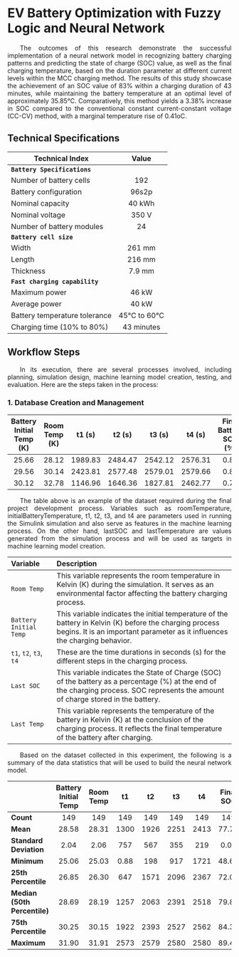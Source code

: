 # **EV Battery Optimization with Fuzzy Logic and Neural Network**

<p align="justify">
&emsp;&emsp;The outcomes of this research demonstrate the successful implementation of a neural network model in recognizing battery charging patterns and predicting the state of charge (SOC) value, as well as the final charging temperature, based on the duration parameter at different current levels within the MCC charging method. The results of this study showcase the achievement of an SOC value of 83% within a charging duration of 43 minutes, while maintaining the battery temperature at an optimal level of approximately 35.85°C. Comparatively, this method yields a 3.38% increase in SOC compared to the conventional constant current-constant voltage (CC-CV) method, with a marginal temperature rise of 0.41oC.
</p>

## **Technical Specifications**
<div align="center">
  
| Technical Index | Value |
|-----------------|:-----:|
| **`Battery Specifications`** |
| Number of battery cells | 192 |
| Battery configuration | 96s2p |
| Nominal capacity | 40 kWh |
| Nominal voltage | 350 V |
| Number of battery modules | 24 |
| **`Battery cell size`** |
| Width | 261 mm |
| Length | 216 mm |
| Thickness | 7.9 mm |
| **`Fast charging capability`** |
| Maximum power | 46 kW |
| Average power | 40 kW |
| Battery temperature tolerance | 45°C to 60°C |
| Charging time (10% to 80%) | 43 minutes |
  
</div>

## **Workflow Steps**
<p align="justify">
&emsp;&emsp;In its execution, there are several processes involved, including planning, simulation design, machine learning model creation, testing, and evaluation. Here are the steps taken in the process:
</p>

### **1. Database Creation and Management**

| Battery Initial Temp (K) | Room Temp (K) | t1 (s) | t2 (s) | t3 (s) | t4 (s) | Final Battery SOC (%) | Final Battery Temp (K) |
|:-:|:-:|:-:|:-:|:-:|:-:|:-:|:-:|
| 25.66 | 28.12 | 1989.83 | 2484.47 | 2542.12 | 2576.31 | 0.85 | 317.30 |
| 29.56 | 30.14 | 2423.81 | 2577.48 | 2579.01 | 2579.66 | 0.88 | 310.02 |
| 30.12 | 32.78 | 1146.96 | 1646.36 | 1827.81 | 2462.77 | 0.78 | 310.98 |

<p align="justify">
&emsp;&emsp;The table above is an example of the dataset required during the final project development process. Variables such as roomTemperature, initialBatteryTemperature, t1, t2, t3, and t4 are parameters used in running the Simulink simulation and also serve as features in the machine learning process. On the other hand, lastSOC and lastTemperature are values generated from the simulation process and will be used as targets in machine learning model creation.
</p>

| Variable            | Description                                                                  |
|:------------------------|:-----------------------------------------------------------------------------|
| `Room Temp`     | This variable represents the room temperature in Kelvin (K) during the simulation. It serves as an environmental factor affecting the battery charging process. |
| `Battery Initial Temp` | This variable indicates the initial temperature of the battery in Kelvin (K) before the charging process begins. It is an important parameter as it influences the charging behavior. |
| `t1`, `t2`, `t3`, `t4` | These are the time durations in seconds (s) for the different steps in the charging process. |
| `Last SOC`      | This variable indicates the State of Charge (SOC) of the battery as a percentage (%) at the end of the charging process. SOC represents the amount of charge stored in the battery. |
| `Last Temp`     | This variable represents the temperature of the battery in Kelvin (K) at the conclusion of the charging process. It reflects the final temperature of the battery after charging. |

<p align="justify">
&emsp;&emsp;Based on the dataset collected in this experiment, the following is a summary of the data statistics that will be used to build the neural network model.
</p>

|                           | Battery Initial Temp | Room Temp | t1  | t2  | t3  | t4  | Final SOC | Final Battery Temp |
|--------------------------|:--------------------------------:|:------------------------------:|:-------:|:-------:|:-------:|:-------:|:-------------:|:----------------------------:|
| **Count**                 | 149                              | 149                            | 149     | 149     | 149     | 149     | 149           | 149                          |
| **Mean**                  | 28.58                            | 28.31                          | 1300    | 1926    | 2251    | 2413    | 77.78         | 37.65                        |
| **Standard Deviation**    | 2.04                             | 2.06                           | 757     | 567     | 355     | 219     | 0.09          | 3.44                         |
| **Minimum**               | 25.06                            | 25.03                          | 0.88    | 198     | 917     | 1721    | 48.66         | 31.33                        |
| **25th Percentile**       | 26.85                            | 26.30                          | 647     | 1571    | 2096    | 2367    | 72.06         | 35.65                        |
| **Median (50th Percentile)** | 28.69                          | 28.19                          | 1257    | 2063    | 2391    | 2518    | 79.80         | 37.46                        |
| **75th Percentile**       | 30.25                            | 30.15                          | 1922    | 2393    | 2527    | 2562    | 84.38         | 38.67                        |
| **Maximum**               | 31.90                            | 31.91                          | 2573    | 2579    | 2580    | 2580    | 89.43         | 51.57                        |


